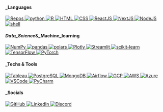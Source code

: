 #### _Languages
<p align="left">
  <a href="https://github.com/importJL?tab=repositories" target="_blank">
    <img alt="Repos" src="https://img.shields.io/badge/-Repos-000000?style=flat-square&logo=GitHub&logoColor=white">
  </a>
  <a href="#" target="_blank">
    <img alt="python" src="https://img.shields.io/badge/-Python-3776AB?style=flat-square&logo=Python&logoColor=white">
  </a>
  <a href="#" target="_blank">
    <img alt="R" src="https://img.shields.io/badge/-R-276DC3?style=flat-square&logo=R&logoColor=white">
  </a>
  <a href="#" target="_blank">
    <img alt="HTML" src="https://img.shields.io/badge/-HTML-EBEBEB?style=flat-square&logo=HTML5">
  </a>
  <a href="#" target="_blank">
    <img alt="CSS" src="https://img.shields.io/badge/-CSS-264de4?style=flat-square&logo=css3">
  </a>
  <a href="#" target="_blank">
    <img alt="ReactJS" src="https://img.shields.io/badge/-ReactJS-282c34?style=flat-square&logo=react">
  </a>
  <a href="#" target="_blank">
    <img alt="NextJS" src="https://img.shields.io/badge/Next.js-badge?style=flat-square&logo=next.js&logoColor=light-blue&labelColor=purple&color=purple">
  </a>
  <a href="#" target="_blank">
    <img alt="NodeJS" src="https://img.shields.io/badge/-NodeJS-233056?style=flat-square&logo=node.js">
  </a>
  <a href="#" target="_blank">
    <img alt="shell" src="https://img.shields.io/badge/-shell-5391FE?style=flat-square&logo=PowerShell&logoColor=white">
  </a>
</p>

#### _Data_Science_&_Machine_learning
<p align="left">
  <a href="#" target="_blank">
    <img alt="NumPy" src="https://img.shields.io/badge/-NumPy-cafffc?style=flat-square&logo=numpy&logoColor=013343">
  </a>
  <a href="#" target="_blank">
    <img alt="pandas" src="https://img.shields.io/badge/-pandas-130654?style=flat-square&logo=pandas">
  </a>
  <a href="#" target="_blank">
    <img alt="polars" src="https://img.shields.io/badge/Polars-badge?style=flat-square&logo=polars&logoColor=white&labelColor=black&color=black">
  </a>
  <a href="#" target="_blank">
    <img alt="Plotly" src="https://img.shields.io/badge/-Plotly-ffffff?style=flat-square&logo=plotly&logoColor=3F4F75">
  </a>
  <a href="#" target="_blank">
    <img alt="Streamlit" src="https://img.shields.io/badge/Streamlit-badge?style=flat-square&logo=streamlit&logoColor=brown&labelColor=green&color=green">
  </a>
  <a href="#" target="_blank">
    <img alt="scikit-learn" src="https://img.shields.io/badge/-scikit learn-212529?style=flat-square&logo=scikitlearn">
  </a>
  <a href="#" target="_blank">
    <img alt="TensorFlow" src="https://img.shields.io/badge/-TensorFlow-ffffff?style=flat-square&logo=tensorflow">
  </a>
  <a href="#" target="_blank">
    <img alt="PyTorch" src="https://img.shields.io/badge/-PyTorch-000041?style=flat-square&logo=pytorch">
  </a>
</p>

#### _Techs & Tools
<p align="left">
  <a href="#" target="_blank">
    <img alt="Tableau" src="https://img.shields.io/badge/-Tableau-cafffc?style=flat-square&logo=tableau">
  </a>
  <a href="#" target="_blank">
    <img alt="PostgreSQL" src="https://img.shields.io/badge/-PostgreSQL-cafffc?style=flat-square&logo=postgresql">
  </a>
  <a href="#" target="_blank">
    <img alt="MongoDB" src="https://img.shields.io/badge/-MongoDB-cafffc?style=flat-square&logo=mongodb">
  </a>
  <a href="#" target="_blank">
    <img alt="Airflow" src="https://img.shields.io/badge/-Apache%20Airflow-017CEE?style=flat-square&logo=Apache%20Airflow">
  </a>
  <a href="#" target="_blank">
    <img alt="GCP" src="https://img.shields.io/badge/-Google Cloud-ffffff?style=flat-square&logo=googlecloud">
  </a>
  <a href="#" target="_blank">
    <img alt="AWS" src="https://img.shields.io/badge/-AWS-ff0000?style=flat-square&logo=amazon-aws">
  </a>
  <a href="#" target="_blank">
    <img alt="Azure" src="https://img.shields.io/badge/Azure-badge?style=flat-square&logo=microsoft%20azure&logoColor=blue&labelColor=white&color=white">
  </a>
  <a href="#" target="_blank">
    <img alt="VSCode" src="https://img.shields.io/badge/-VS Code-2c2c32?style=flat-square&logo=visualstudiocode">
  </a>
  <a href="#" target="_blank">
    <img alt="PyCharm" src="https://img.shields.io/badge/-pycharm-black?style=flat-square&logo=pycharm">
  </a>
</p>

#### _Socials
<p align="left">
  <a href="https://github.com/importJL" target="_blank">
    <img alt="GitHub" src="https://img.shields.io/badge/-@importJL-333555??style=flat-square&logo=GitHub&logoColor=white">
  </a>
  <a href="https://www.linkedin.com/in/jerryhyli" target="_blank">
    <img alt="LinkedIn" src="https://img.shields.io/badge/-LinkedIn-0077B5?style=flat-square&logo=Linkedin&logoColor=white">
  </a>
  <a href="https://discordapp.com/users/0458" target="_blank">
    <img alt="Discord" src="https://img.shields.io/badge/-Discord-2C2F33?style=flat-square&logo=discord">
  </a>
</p>
